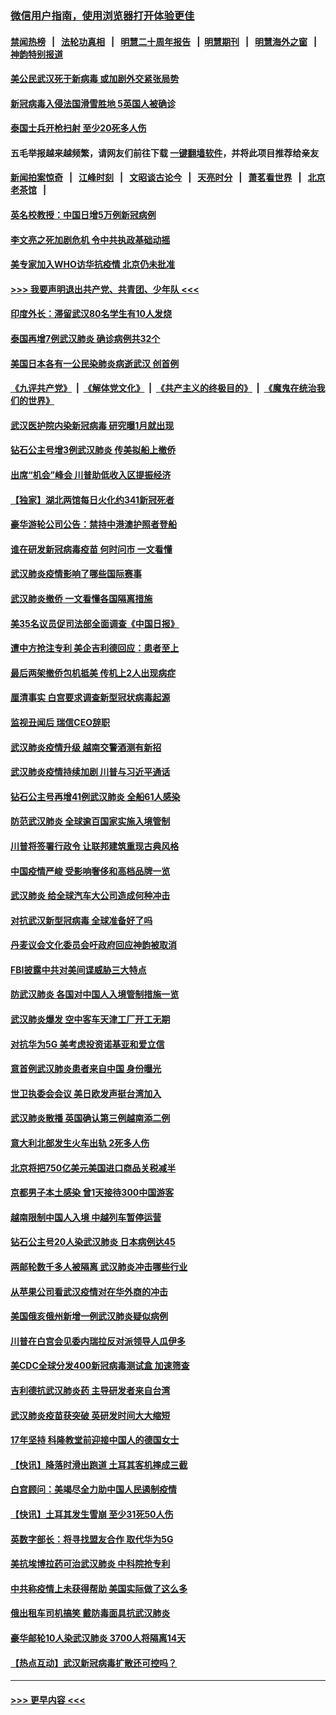 ### [微信用户指南，使用浏览器打开体验更佳](https://github.com/gfw-breaker/banned-news1/blob/master/indexes/wechat-guide.md?t=0)
#### [禁闻热榜](热点新闻.md?t=0)  &nbsp;&nbsp;|&nbsp;&nbsp; [法轮功真相](https://github.com/gfw-breaker/truth/blob/master/README.md?t=0) &nbsp;&nbsp;|&nbsp;&nbsp; [明慧二十周年报告](https://github.com/gfw-breaker/mh-reports/blob/master/README.md?t=0) &nbsp;&nbsp;|&nbsp;&nbsp;[明慧期刊](https://github.com/gfw-breaker/mh-qikan) &nbsp;&nbsp;|&nbsp;&nbsp; [明慧海外之窗](https://github.com/gfw-breaker/mh-news/blob/master/README.md?t=0) &nbsp;&nbsp;|&nbsp;&nbsp; [神韵特别报道](https://github.com/gfw-breaker/mh-news/blob/master/shenyun.md?t=0)
#### [美公民武汉死于新病毒 或加剧外交紧张局势](../pages/nsc418/n11854331.md?t=02090811) 
#### [新冠病毒入侵法国滑雪胜地 5英国人被确诊](../pages/nsc418/n11854307.md?t=02090811) 
#### [泰国士兵开枪扫射 至少20死多人伤](../pages/nsc418/n11854276.md?t=02090811) 
#### 五毛举报越来越频繁，请网友们前往下载 [一键翻墙软件](https://github.com/gfw-breaker/ssr-accounts)，并将此项目推荐给亲友
#### [新闻拍案惊奇](https://github.com/gfw-breaker/banned-news1/blob/master/pages/link4.md) &nbsp;&nbsp;|&nbsp;&nbsp; [江峰时刻](https://github.com/gfw-breaker/banned-news1/blob/master/pages/link4.md) &nbsp;&nbsp;|&nbsp;&nbsp; [文昭谈古论今](https://github.com/gfw-breaker/banned-news1/blob/master/pages/link4.md) &nbsp;&nbsp;|&nbsp;&nbsp; [天亮时分](https://github.com/gfw-breaker/banned-news1/blob/master/pages/link4.md) &nbsp;&nbsp;|&nbsp;&nbsp; [萧茗看世界](https://github.com/gfw-breaker/banned-news1/blob/master/pages/link4.md) &nbsp;&nbsp;|&nbsp;&nbsp; [北京老茶馆](https://github.com/gfw-breaker/banned-news1/blob/master/pages/link4.md) &nbsp;&nbsp;|&nbsp;&nbsp; 
#### [英名校教授：中国日增5万例新冠病例](../pages/nsc418/n11854174.md?t=02090811) 
#### [李文亮之死加剧危机 令中共执政基础动摇](../pages/nsc418/n11854003.md?t=02090811) 
#### [美专家加入WHO访华抗疫情 北京仍未批准](../pages/nsc418/n11854043.md?t=02090811) 
#### [>>> 我要声明退出共产党、共青团、少年队 <<<](https://github.com/begood0513/goodnews/blob/master/quit/letter.md) 
#### [印度外长：滞留武汉80名学生有10人发烧](../pages/nsc418/n11853821.md?t=02090811) 
#### [泰国再增7例武汉肺炎 确诊病例共32个](../pages/nsc418/n11853808.md?t=02090811) 
#### [美国日本各有一公民染肺炎病逝武汉 创首例](../pages/nsc418/n11853509.md?t=02090811) 
#### [《九评共产党》](https://github.com/begood0513/9ping.md/blob/master/README.md) &nbsp;|&nbsp; [《解体党文化》](../../../../jtdwh.md/blob/master/README.md)  &nbsp;|&nbsp; [《共产主义的终极目的》](../../../../gczydzjmd.md/blob/master/README.md) &nbsp;|&nbsp; [《魔鬼在统治我们的世界》](../../../../mgztzwmdsj.md/blob/master/README.md) 
#### [武汉医护院内染新冠病毒 研究曝1月就出现](../pages/nsc418/n11852928.md?t=02090811) 
#### [钻石公主号增3例武汉肺炎 传美拟船上撤侨](../pages/nsc418/n11853240.md?t=02090811) 
#### [出席“机会”峰会 川普助低收入区提振经济](../pages/nsc418/n11853232.md?t=02090811) 
#### [【独家】湖北两馆每日火化约341新冠死者](../pages/nsc418/n11845444.md?t=02090811) 
#### [豪华游轮公司公告：禁持中港澳护照者登船](../pages/nsc418/n11852761.md?t=02090811) 
#### [谁在研发新冠病毒疫苗 何时问市 一文看懂](../pages/nsc418/n11852840.md?t=02090811) 
#### [武汉肺炎疫情影响了哪些国际赛事](../pages/nsc418/n11852441.md?t=02090811) 
#### [武汉肺炎撤侨 一文看懂各国隔离措施](../pages/nsc418/n11844216.md?t=02090811) 
#### [美35名议员促司法部全面调查《中国日报》](../pages/nsc418/n11852435.md?t=02090811) 
#### [遭中方抢注专利 美企吉利德回应：患者至上](../pages/nsc418/n11852037.md?t=02090811) 
#### [最后两架撤侨包机抵美 传机上2人出现病症](../pages/nsc418/n11852173.md?t=02090811) 
#### [厘清事实 白宫要求调查新型冠状病毒起源](../pages/nsc418/n11852106.md?t=02090811) 
#### [监视丑闻后 瑞信CEO辞职](../pages/nsc418/n11852127.md?t=02090811) 
#### [武汉肺炎疫情升级 越南交警酒测有新招](../pages/nsc418/n11851632.md?t=02090811) 
#### [武汉肺炎疫情持续加剧 川普与习近平通话](../pages/nsc418/n11851613.md?t=02090811) 
#### [钻石公主号再增41例武汉肺炎 全船61人感染](../pages/nsc418/n11850401.md?t=02090811) 
#### [防范武汉肺炎 全球逾百国家实施入境管制](../pages/nsc418/n11850557.md?t=02090811) 
#### [川普将签署行政令 让联邦建筑重现古典风格](../pages/nsc418/n11850654.md?t=02090811) 
#### [中国疫情严峻 受影响奢侈和高档品牌一览](../pages/nsc418/n11850319.md?t=02090811) 
#### [武汉肺炎 给全球汽车大公司造成何种冲击](../pages/nsc418/n11850056.md?t=02090811) 
#### [对抗武汉新型冠病毒 全球准备好了吗](../pages/nsc418/n11850142.md?t=02090811) 
#### [丹麦议会文化委员会吁政府回应神韵被取消](../pages/nsc418/n11849312.md?t=02090811) 
#### [FBI披露中共对美间谍威胁三大特点](../pages/nsc418/n11849700.md?t=02090811) 
#### [防武汉肺炎 各国对中国人入境管制措施一览](../pages/nsc418/n11838726.md?t=02090811) 
#### [武汉肺炎爆发 空中客车天津工厂开工无期](../pages/nsc418/n11849634.md?t=02090811) 
#### [对抗华为5G 美考虑投资诺基亚和爱立信](../pages/nsc418/n11849510.md?t=02090811) 
#### [意首例武汉肺炎患者来自中国 身份曝光](../pages/nsc418/n11849454.md?t=02090811) 
#### [世卫执委会会议 美日欧发声挺台湾加入](../pages/nsc418/n11849433.md?t=02090811) 
#### [武汉肺炎散播 英国确认第三例越南添二例](../pages/nsc418/n11849439.md?t=02090811) 
#### [意大利北部发生火车出轨 2死多人伤](../pages/nsc418/n11848999.md?t=02090811) 
#### [北京将把750亿美元美国进口商品关税减半](../pages/nsc418/n11848896.md?t=02090811) 
#### [京都男子本土感染 曾1天接待300中国游客](../pages/nsc418/n11848641.md?t=02090811) 
#### [越南限制中国人入境 中越列车暂停运营](../pages/nsc418/n11847844.md?t=02090811) 
#### [钻石公主号20人染武汉肺炎 日本病例达45](../pages/nsc418/n11847823.md?t=02090811) 
#### [两邮轮数千多人被隔离 武汉肺炎冲击哪些行业](../pages/nsc418/n11847456.md?t=02090811) 
#### [从苹果公司看武汉疫情对在华外商的冲击](../pages/nsc418/n11847586.md?t=02090811) 
#### [美国俄亥俄州新增一例武汉肺炎疑似病例](../pages/nsc418/n11847714.md?t=02090811) 
#### [川普在白宫会见委内瑞拉反对派领导人瓜伊多](../pages/nsc418/n11847391.md?t=02090811) 
#### [美CDC全球分发400新冠病毒测试盒 加速筛查](../pages/nsc418/n11847260.md?t=02090811) 
#### [吉利德抗武汉肺炎药 主导研发者来自台湾](../pages/nsc418/n11847064.md?t=02090811) 
#### [武汉肺炎疫苗获突破 英研发时间大大缩短](../pages/nsc418/n11846915.md?t=02090811) 
#### [17年坚持 科隆教堂前迎接中国人的德国女士](../pages/nsc418/n11846781.md?t=02090811) 
#### [【快讯】降落时滑出跑道 土耳其客机摔成三截](../pages/nsc418/n11847021.md?t=02090811) 
#### [白宫顾问：美竭尽全力助中国人民遏制疫情](../pages/nsc418/n11846756.md?t=02090811) 
#### [【快讯】土耳其发生雪崩 至少31死50人伤](../pages/nsc418/n11846680.md?t=02090811) 
#### [英数字部长：将寻找盟友合作 取代华为5G](../pages/nsc418/n11846485.md?t=02090811) 
#### [美抗埃博拉药可治武汉肺炎 中科院抢专利](../pages/nsc418/n11846409.md?t=02090811) 
#### [中共称疫情上未获得帮助 美国实际做了这么多](../pages/nsc418/n11846008.md?t=02090811) 
#### [俄出租车司机搞笑 戴防毒面具抗武汉肺炎](../pages/nsc418/n11845703.md?t=02090811) 
#### [豪华邮轮10人染武汉肺炎 3700人将隔离14天](../pages/nsc418/n11845543.md?t=02090811) 
#### [【热点互动】武汉新冠病毒扩散还可控吗？](../pages/nsc418/n11844750.md?t=02090811) 

----
#### [ >>> 更早内容 <<< ](../indexes/nsc418-earlier.md)
